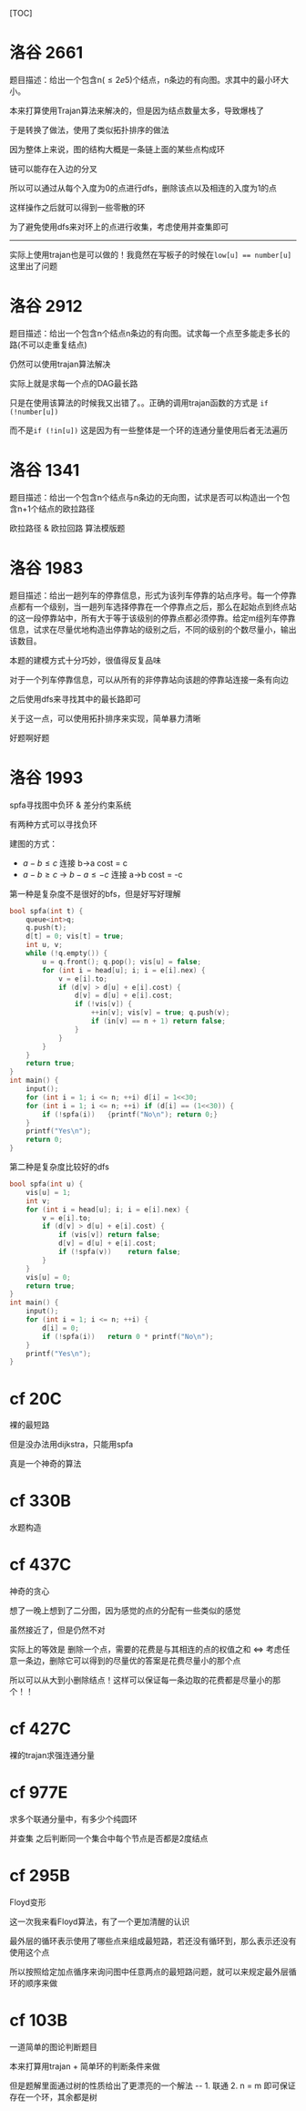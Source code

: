[TOC]

# 洛谷 2661

题目描述：给出一个包含n($\le 2e5$)个结点，n条边的有向图。求其中的最小环大小。

本来打算使用Trajan算法来解决的，但是因为结点数量太多，导致爆栈了

于是转换了做法，使用了类似拓扑排序的做法

因为整体上来说，图的结构大概是一条链上面的某些点构成环

链可以能存在入边的分叉

所以可以通过从每个入度为0的点进行dfs，删除该点以及相连的入度为1的点

这样操作之后就可以得到一些零散的环

为了避免使用dfs来对环上的点进行收集，考虑使用并查集即可

---

实际上使用trajan也是可以做的！我竟然在写板子的时候在`low[u] == number[u]`这里出了问题

# 洛谷 2912

题目描述：给出一个包含n个结点n条边的有向图。试求每一个点至多能走多长的路(不可以走重复结点)

仍然可以使用trajan算法解决

实际上就是求每一个点的DAG最长路

只是在使用该算法的时候我又出错了。。正确的调用trajan函数的方式是 `if (!number[u])`

而不是`if (!in[u])`  这是因为有一些整体是一个环的连通分量使用后者无法遍历

# 洛谷 1341

题目描述：给出一个包含n个结点与n条边的无向图，试求是否可以构造出一个包含n+1个结点的欧拉路径

欧拉路径 & 欧拉回路 算法模版题

# 洛谷 1983

题目描述：给出一趟列车的停靠信息，形式为该列车停靠的站点序号。每一个停靠点都有一个级别，当一趟列车选择停靠在一个停靠点之后，那么在起始点到终点站的这一段停靠站中，所有大于等于该级别的停靠点都必须停靠。给定m组列车停靠信息，试求在尽量优地构造出停靠站的级别之后，不同的级别的个数尽量小，输出该数目。

本题的建模方式十分巧妙，很值得反复品味

对于一个列车停靠信息，可以从所有的非停靠站向该趟的停靠站连接一条有向边

之后使用dfs来寻找其中的最长路即可

关于这一点，可以使用拓扑排序来实现，简单暴力清晰

好题啊好题

# 洛谷 1993

spfa寻找图中负环 & 差分约束系统

有两种方式可以寻找负环

建图的方式：

* $a - b \le c$   连接 b->a   cost = c
* $a - b \ge c$   -> $b - a \le -c$ 连接 a->b  cost = -c

第一种是复杂度不是很好的bfs，但是好写好理解

```c++
bool spfa(int t) {
    queue<int>q;
    q.push(t);
    d[t] = 0; vis[t] = true;
    int u, v;
    while (!q.empty()) {
        u = q.front(); q.pop(); vis[u] = false;
        for (int i = head[u]; i; i = e[i].nex) {
            v = e[i].to;
            if (d[v] > d[u] + e[i].cost) {
                d[v] = d[u] + e[i].cost;
                if (!vis[v]) {
                    ++in[v]; vis[v] = true; q.push(v);
                    if (in[v] == n + 1) return false;
                }
            }
        }
    }
    return true;
}
int main() {
    input();
    for (int i = 1; i <= n; ++i) d[i] = 1<<30;
    for (int i = 1; i <= n; ++i) if (d[i] == (1<<30)) {
        if (!spfa(i))   {printf("No\n"); return 0;}
    }
    printf("Yes\n");
    return 0;
}
```

第二种是复杂度比较好的dfs

```c++
bool spfa(int u) {
    vis[u] = 1;
    int v;
    for (int i = head[u]; i; i = e[i].nex) {
        v = e[i].to;
        if (d[v] > d[u] + e[i].cost) {
            if (vis[v]) return false;
            d[v] = d[u] + e[i].cost;
            if (!spfa(v))    return false;
        }
    }
    vis[u] = 0;
    return true;
}
int main() {
    input();
    for (int i = 1; i <= n; ++i) {
        d[i] = 0;
        if (!spfa(i))   return 0 * printf("No\n");
    }
    printf("Yes\n");
}
```

# cf 20C

裸的最短路

但是没办法用dijkstra，只能用spfa

真是一个神奇的算法

# cf 330B

水题构造

# cf 437C

神奇的贪心

想了一晚上想到了二分图，因为感觉的点的分配有一些类似的感觉

虽然接近了，但是仍然不对

实际上的等效是  删除一个点，需要的花费是与其相连的点的权值之和  <=>  考虑任意一条边，删除它可以得到的尽量优的答案是花费尽量小的那个点

所以可以从大到小删除结点！这样可以保证每一条边取的花费都是尽量小的那个！！

# cf 427C

裸的trajan求强连通分量

# cf 977E

求多个联通分量中，有多少个纯圆环

并查集 之后判断同一个集合中每个节点是否都是2度结点

# cf 295B

Floyd变形

这一次我来看Floyd算法，有了一个更加清醒的认识

最外层的循环表示使用了哪些点来组成最短路，若还没有循环到，那么表示还没有使用这个点

所以按照给定加点循序来询问图中任意两点的最短路问题，就可以来规定最外层循环的顺序来做

# cf 103B

一道简单的图论判断题目

本来打算用trajan + 简单环的判断条件来做

但是题解里面通过树的性质给出了更漂亮的一个解法 -- 1. 联通 2. n = m 即可保证存在一个环，其余都是树